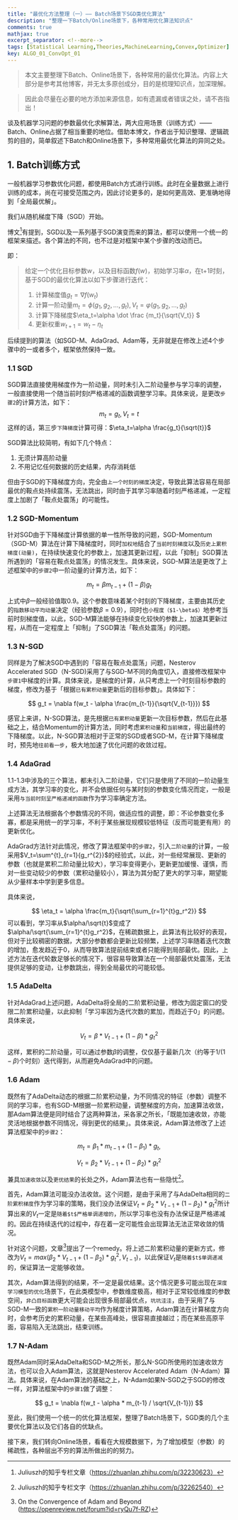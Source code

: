 ```yaml
---
title: "最优化方法整理（一）—— Batch场景下SGD类优化算法"
description: "整理一下Batch/Online场景下，各种常用优化算法知识点"
comments: true
mathjax: true
excerpt_separator: <!--more-->
tags: [Statistical Learning,Theories,MachineLearning,Convex,Optimizer]
key: ALGO_01_ConvOpt_01
---
```


> 本文主要整理下Batch、Online场景下，各种常用的最优化算法。内容上大部分是参考其他博客，并无太多原创成分，目的是梳理知识点，加深理解。

> 因此会尽量在必要的地方添加来源信息，如有遗漏或者错误之处，请不吝指出！

<!--more-->

谈及机器学习问题的参数最优化求解算法，两大应用场景（训练方式）——Batch、Online占据了相当重要的地位。借助本博文，作者出于知识整理、逻辑疏剪的目的，简单叙述下Batch和Online场景下，多种常用最优化算法的异同之处。

## 1. Batch训练方式

一般机器学习参数优化问题，都使用Batch方式进行训练。此时在全量数据上进行训练的成本，尚在可接受范围之内，因此讨论更多的，是如何更高效、更准确地得到「全局最优解」。

我们从随机梯度下降（SGD）开始。

博文[^1]有提到，SGD以及一系列基于SGD演变而来的算法，都可以使用一个统一的框架来描述。各个算法的不同，也不过是对框架中某个步骤的改动而已。

即：

> 给定一个优化目标参数$w$，以及目标函数$f(w)$，初始学习率$\alpha$，在t+1时刻，基于SGD的最优化算法以如下步骤进行迭代：
> 1. 计算梯度值$g_t=\nabla f(w_t)$
> 2. 计算一阶动量$m_t=\phi(g_1,g_2,...,g_{t}), V_t=\varphi(g_1,g_2,...,g_{t})$
> 3. 计算下降梯度$\eta_t=\alpha \dot \frac {m_t}{\sqrt{V_t}} $
> 4. 更新权重$w_{t+1} = w_{t} - \eta_t$

后续提到的算法（如SGD-M、AdaGrad、Adam等，无非就是在修改上述4个步骤中的一或者多个，框架依然保持一致。

### 1.1 SGD

SGD算法直接使用梯度作为一阶动量，同时未引入二阶动量参与学习率的调整，一般直接使用一个随当前时刻$t$严格递减的函数调整学习率。具体来说，是更改`步骤2`的计算方法，如下：
$$
m_t = g_t,V_t=t
$$
这样的话，第三步`下降梯度`计算可得：$\eta_t=\alpha \frac{g_t}{\sqrt{t}}$

SGD算法比较简明，有如下几个特点：
1. 无须计算高阶动量
2. 不用记忆任何数据的历史结果，内存消耗低

但由于SGD的下降梯度方向，完全由`上一个时刻的梯度`决定，导致此算法容易在局部最优的鞍点处持续震荡，无法跳出，同时由于其学习率随着时刻严格递减，一定程度上加剧了「鞍点处震荡」的可能性。

### 1.2 SGD-Momentum

针对SGD由于下降梯度计算依据的单一性所导致的问题，SGD-Momentum（SGD-M）算法在计算下降梯度时，同时`加权地`结合了`当前时刻梯度`以及`历史上累积梯度(动量)`，在持续快速变化的参数上，加速其更新过程，以此「抑制」SGD算法所遇到的「容易在鞍点处震荡」的情况发生。具体来说，SGD-M算法是更改了上述框架中的`步骤2`中一阶动量的计算方法，如下：

$$
m_t=\beta m_{t-1} + (1-\beta)g_{t}
$$

上式中$\beta$一般经验值取0.9。这个参数意味着某个时刻的下降梯度，主要由其历史的`指数移动平均动量`决定（经验参数$\beta=0.9$），同时也`小程度（$1-\beta$）`地参考当前时刻梯度值，以此，SGD-M算法能够在持续变化较快的参数上，加速其更新过程，从而在一定程度上「抑制」了SGD算法「鞍点处震荡」的问题。

### 1.3 N-SGD

同样是为了解决SGD中遇到的「容易在鞍点处震荡」问题，Nesterov Accelerated SGD（N-SGD)采用了与SGD-M不同的角度切入，直接修改框架中`步骤1`中梯度的计算。具体来说，是梯度的计算，从只考虑上一个时刻目标参数的梯度，修改为基于「根据`已有累积动量`更新后的目标参数」。具体如下：

$$
g_t = \nabla f(w_t - \alpha \frac{m_{t-1}}{\sqrt{V_{t-1}}})
$$

感官上来讲，N-SGD算法，是先根据`已有累积动量`更新一次目标参数，然后在此基础之上，结合Momentum的计算方法，同时考虑`累积动量`和`当前梯度`，得出最终的下降梯度。以此，N-SGD算法相对于正常的SGD或者SGD-M，在计算下降梯度时，预先地`往前看一步`，极大地加速了优化问题的收敛过程。

### 1.4 AdaGrad

1.1-1.3中涉及的三个算法，都未引入二阶动量，它们只是使用了不同的一阶动量生成方法，其学习率的变化，并不会依据任何与某时刻的参数变化情况而定，一般是采用`与当前时刻呈严格递减的函数`作为学习率确定方法。

上述算法无法根据各个参数情况的不同，做适应性的调整，即：不论参数变化多寡，都是采用统一的学习率，不利于某些展现规模较低特征（反而可能更有用）的更新优化。

AdaGrad方法针对此情况，修改了算法框架中的`步骤2`，引入`二阶动量`的计算，一般采用$V_t=\sum^{t}_{r=1}{g_r^{2}}$的经验式，以此，对一些经常展现、更新的参数（也就是累积二阶动量比较大），学习率变得更小，更新更加缓慢、谨慎，而对一些变动较少的参数（累积动量较小），算法为其分配了更大的学习率，期望能从少量样本中学到更多信息。

具体来说，

$$
\eta_t = \alpha \frac{m_t}{\sqrt{\sum_{r=1}^{t}g_r^2}}
$$
可以看到，学习率从$\alpha/\sqrt{t}$变成了$\alpha/\sqrt{\sum_{r=1}^{t}g_r^2}$，在稀疏数据上，此算法有比较好的表现，但对于比较稠密的数据，大部分参数都会更新比较频繁，上述学习率随着迭代次数的增加，愈发趋近于0，从而导致算法提前结束或者只能得到局部最优。因此，上述方法在迭代轮数足够长的情况下，很容易导致算法在一个局部最优处震荡，无法提供足够的变动，让参数跳出，得到全局最优的可能较低。

### 1.5 AdaDelta

针对AdaGrad上述问题，AdaDelta将全局的二阶累积动量，修改为固定窗口的受限二阶累积动量，以此抑制「学习率因为迭代次数的累加，而趋近于0」的问题。具体来说，

$$
V_t = \beta * V_{t-1} + (1-\beta) * g_t^2
$$

这样，累积的二阶动量，可以通过参数$\beta$的调整，仅仅基于最新几次（约等于$1/(1-\beta)$个时刻）迭代得到，从而避免AdaGrad中的问题。

### 1.6 Adam

既然有了AdaDelta动态的根据二阶累积动量，为不同情况的特征（参数）调整不同的学习率，也有SGD-M根据一阶累积动量，调整梯度的方向，加速算法收敛，那Adam算法便是同时结合了这两种算法，采各家之所长，「既能加速收敛，亦能灵活地根据参数不同情况，得到更优的结果」。具体来说，Adam算法修改了上述算法框架中的`步骤2`：

$$
m_t = \beta_1*m_{t-1} + (1-\beta_1)*g_t,
$$

$$
V_t = \beta_2*V_{t-1} + (1-\beta_2)*g_t^2
$$

兼具`加速收敛`以及`更优结果`的长处之外，Adam算法也有一些隐忧[^2]。

首先，Adam算法可能没办法收敛。这个问题，是由于采用了与AdaDelta相同的`二阶累积梯度`作为学习率的策略，我们没办法保证$V_t = \beta_2*V_{t-1} + (1-\beta_2)*g_t^2$所计算出来的$V_t$一定是`随着$t$严格单调递增的`，所以学习率也没有办法保证是严格递减的。因此在持续迭代的过程中，存在着一定可能性会出现算法无法正常收敛的情况。

针对这个问题，文章[^3]提出了一个remedy。将上述二阶累积动量的更新方式，修改为$V_t = max(\beta_2*V_{t-1} + (1-\beta_2)*g_t^2, V_{t-1})$，以此保证$V_t$是`随着$t$单调递减`的，保证算法一定能够收敛。

其次，Adam算法得到的结果，不一定是最优结果。这个情况更多可能出现在`深度学习模型的优化`场景下，在此类模型中，参数维度极高，相对于正常较低维度的参数空间，`非凸目标函数`更大可能会出现很多局部最优点，`坑坑洼洼`，由于采用了与SGD-M一致的`累积一阶动量移动平均`作为梯度计算策略，Adam算法在计算梯度方向时，会参考历史的累积动量，在某些高峰处，很容易直接越过；而在某些高原平面，容易陷入无法跳出，结束训练。

### 1.7 N-Adam

既然Adam同时采AdaDelta和SGD-M之所长，那么N-SGD所使用的加速收敛方法，也可以合入Adam算法，这就是Nesterov Accelerated Adam（N-Adam）算法。具体来说，在Adam算法的基础之上，N-Adam如果N-SGD之于SGD的修改一样，对算法框架中的`步骤1`做了调整：

$$
g_t = \nabla f(w_t - \alpha * m_{t-1} / \sqrt{V_{t-1}})
$$


至此，我们使用一个统一的优化算法框架，整理了Batch场景下，SGD类的几个主要优化算法以及它们各自的优缺点。

接下来，我们转向Online场景，看看在大规模数据下，为了增加模型（参数）的稀疏性，各种层出不穷的算法所做出的的努力。


[^1]:Juliuszh的知乎专栏文章（https://zhuanlan.zhihu.com/p/32230623）
[^2]:Juliuszh的知乎专栏文字（https://zhuanlan.zhihu.com/p/32262540）
[^3]:On the Convergence of Adam and Beyond (https://openreview.net/forum?id=ryQu7f-RZ)